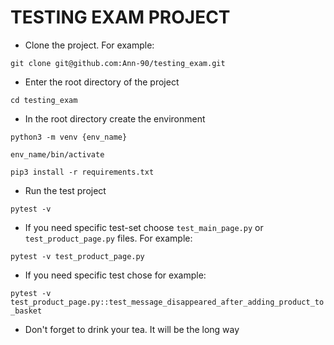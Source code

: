 # TESTING EXAM PROJECT

* Clone the project. For example:

`git clone git@github.com:Ann-90/testing_exam.git`

* Enter the root directory of the project

`cd testing_exam`

* In the root directory create the environment

`python3 -m venv {env_name}`

`env_name/bin/activate`

`pip3 install -r requirements.txt`

* Run the test project

`pytest -v`

* If you need specific test-set choose `test_main_page.py` or `test_product_page.py` files. For example:

`pytest -v test_product_page.py`
* If you need specific test chose for example:

`pytest -v test_product_page.py::test_message_disappeared_after_adding_product_to_basket`

* Don't forget to drink your tea. It will be the long way 
 
